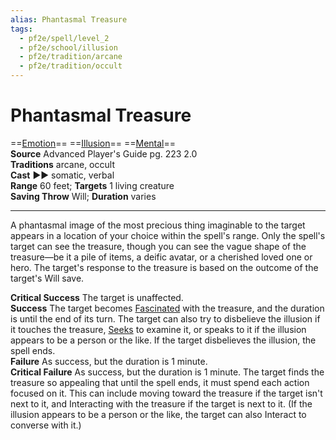 ```yaml
---
alias: Phantasmal Treasure
tags:
  - pf2e/spell/level_2
  - pf2e/school/illusion
  - pf2e/tradition/arcane
  - pf2e/tradition/occult
---
```


# Phantasmal Treasure

==[Emotion](Emotion.md)== ==[Illusion](Illusion.md)== ==[Mental](Mental.md)==  
__Source__ Advanced Player's Guide pg. 223 2.0  
**Traditions** arcane, occult  
**Cast** ►► somatic, verbal  
**Range** 60 feet; **Targets** 1 living creature  
**Saving Throw** Will; **Duration** varies

---

A phantasmal image of the most precious thing imaginable to the target appears in a location of your choice within the spell's range. Only the spell's target can see the treasure, though you can see the vague shape of the treasure—be it a pile of items, a deific avatar, or a cherished loved one or hero. The target's response to the treasure is based on the outcome of the target's Will save.

**Critical Success** The target is unaffected.  
**Success** The target becomes [Fascinated](Fascinated.md) with the treasure, and the duration is until the end of its turn. The target can also try to disbelieve the illusion if it touches the treasure, [Seeks](Seek.md) to examine it, or speaks to it if the illusion appears to be a person or the like. If the target disbelieves the illusion, the spell ends.  
**Failure** As success, but the duration is 1 minute.  
**Critical Failure** As success, but the duration is 1 minute. The target finds the treasure so appealing that until the spell ends, it must spend each action focused on it. This can include moving toward the treasure if the target isn't next to it, and Interacting with the treasure if the target is next to it. (If the illusion appears to be a person or the like, the target can also Interact to converse with it.)
